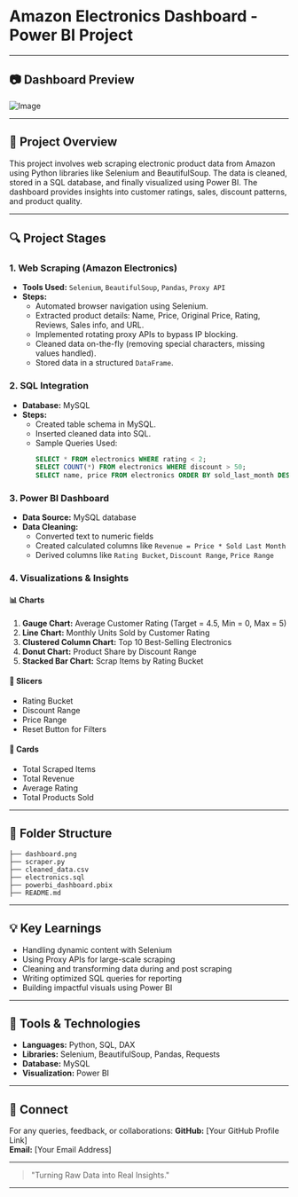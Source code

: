 # Amazon Electronics Dashboard - Power BI Project

---

## 📷 Dashboard Preview
![Image](https://github.com/user-attachments/assets/0ee74301-7b56-49db-bd0a-db134619f4c1)

---

## 📝 Project Overview
This project involves web scraping electronic product data from Amazon using Python libraries like Selenium and BeautifulSoup. The data is cleaned, stored in a SQL database, and finally visualized using Power BI. The dashboard provides insights into customer ratings, sales, discount patterns, and product quality.

---

## 🔍 Project Stages

### 1. **Web Scraping (Amazon Electronics)**
- **Tools Used:** `Selenium`, `BeautifulSoup`, `Pandas`, `Proxy API`
- **Steps:**
  - Automated browser navigation using Selenium.
  - Extracted product details: Name, Price, Original Price, Rating, Reviews, Sales info, and URL.
  - Implemented rotating proxy APIs to bypass IP blocking.
  - Cleaned data on-the-fly (removing special characters, missing values handled).
  - Stored data in a structured `DataFrame`.

### 2. **SQL Integration**
- **Database:** MySQL
- **Steps:**
  - Created table schema in MySQL.
  - Inserted cleaned data into SQL.
  - Sample Queries Used:
    ```sql
    SELECT * FROM electronics WHERE rating < 2;
    SELECT COUNT(*) FROM electronics WHERE discount > 50;
    SELECT name, price FROM electronics ORDER BY sold_last_month DESC LIMIT 10;
    ```

### 3. **Power BI Dashboard**
- **Data Source:** MySQL database
- **Data Cleaning:**
  - Converted text to numeric fields
  - Created calculated columns like `Revenue = Price * Sold Last Month`
  - Derived columns like `Rating Bucket`, `Discount Range`, `Price Range`

### 4. **Visualizations & Insights**

#### 📊 Charts
1. **Gauge Chart:** Average Customer Rating (Target = 4.5, Min = 0, Max = 5)
2. **Line Chart:** Monthly Units Sold by Customer Rating
3. **Clustered Column Chart:** Top 10 Best-Selling Electronics
4. **Donut Chart:** Product Share by Discount Range
5. **Stacked Bar Chart:** Scrap Items by Rating Bucket

#### 🧩 Slicers
- Rating Bucket
- Discount Range
- Price Range
- Reset Button for Filters

#### 🔢 Cards
- Total Scraped Items
- Total Revenue
- Average Rating
- Total Products Sold

---

## 📁 Folder Structure
```
├── dashboard.png
├── scraper.py
├── cleaned_data.csv
├── electronics.sql
├── powerbi_dashboard.pbix
├── README.md
```

---

## 💡 Key Learnings
- Handling dynamic content with Selenium
- Using Proxy APIs for large-scale scraping
- Cleaning and transforming data during and post scraping
- Writing optimized SQL queries for reporting
- Building impactful visuals using Power BI

---

## 📌 Tools & Technologies
- **Languages:** Python, SQL, DAX
- **Libraries:** Selenium, BeautifulSoup, Pandas, Requests
- **Database:** MySQL
- **Visualization:** Power BI


---

## 🔗 Connect
For any queries, feedback, or collaborations:
**GitHub:** [Your GitHub Profile Link]  
**Email:** [Your Email Address]

---

> "Turning Raw Data into Real Insights."

---

